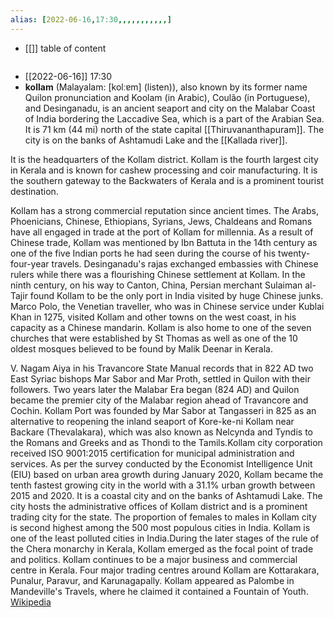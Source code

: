 ```yaml
---
alias: [2022-06-16,17:30,,,,,,,,,,,]
---
```

- [[]]
table of content
```toc
```

- [[2022-06-16]] 17:30
- **kollam** (Malayalam: [kolːɐm] (listen)), also known by its former name Quilon pronunciation  and Koolam (in Arabic), Coulão (in Portuguese), and Desinganadu, is an ancient seaport and city on the Malabar Coast of India bordering the Laccadive Sea, which is a part of the Arabian Sea. It is 71 km (44 mi) north of the state capital [[Thiruvananthapuram]]. The city is on the banks of Ashtamudi Lake and the [[Kallada river]].

It is the headquarters of the Kollam district. Kollam is the fourth largest city in Kerala and is known for cashew processing and coir manufacturing. It is the southern gateway to the Backwaters of Kerala and is a prominent tourist destination.

Kollam has a strong commercial reputation since ancient times. The Arabs, Phoenicians, Chinese, Ethiopians, Syrians, Jews, Chaldeans and Romans have all engaged in trade at the port of Kollam for millennia. As a result of Chinese trade, Kollam was mentioned by Ibn Battuta in the 14th century as one of the five Indian ports he had seen during the course of his twenty-four-year travels. Desinganadu's rajas exchanged embassies with Chinese rulers while there was a flourishing Chinese settlement at Kollam. In the ninth century, on his way to Canton, China, Persian merchant Sulaiman al-Tajir found Kollam to be the only port in India visited by huge Chinese junks. Marco Polo, the Venetian traveller, who was in Chinese service under Kublai Khan in 1275, visited Kollam and other towns on the west coast, in his capacity as a Chinese mandarin. Kollam is also home to one of the seven churches that were established by St Thomas as well as one of the 10 oldest mosques believed to be found by Malik Deenar in Kerala.

V. Nagam Aiya in his Travancore State Manual records that in 822 AD two East Syriac bishops Mar Sabor and Mar Proth, settled in Quilon with their followers. Two years later the Malabar Era began (824 AD) and Quilon became the premier city of the Malabar region ahead of Travancore and Cochin. Kollam Port was founded by Mar Sabor at Tangasseri in 825 as an alternative to reopening the inland seaport of Kore-ke-ni Kollam near Backare (Thevalakara), which was also known as Nelcynda and Tyndis to the Romans and Greeks and as Thondi to the Tamils.Kollam city corporation received ISO 9001:2015 certification for municipal administration and services. As per the survey conducted by the Economist Intelligence Unit (EIU) based on urban area growth during January 2020, Kollam became the tenth fastest growing city in the world with a 31.1% urban growth between 2015 and 2020. It is a coastal city and on the banks of Ashtamudi Lake. The city hosts the administrative offices of Kollam district and is a prominent trading city for the state. The proportion of females to males in Kollam city is second highest among the 500 most populous cities in India. Kollam is one of the least polluted cities in India.During the later stages of the rule of the Chera monarchy in Kerala, Kollam emerged as the focal point of trade and politics. Kollam continues to be a major business and commercial centre in Kerala.  Four major trading centres around Kollam are Kottarakara, Punalur, Paravur, and Karunagapally. Kollam appeared as Palombe in Mandeville's Travels, where he claimed it contained a Fountain of Youth.
[Wikipedia](https://en.wikipedia.org/wiki/Kollam)
